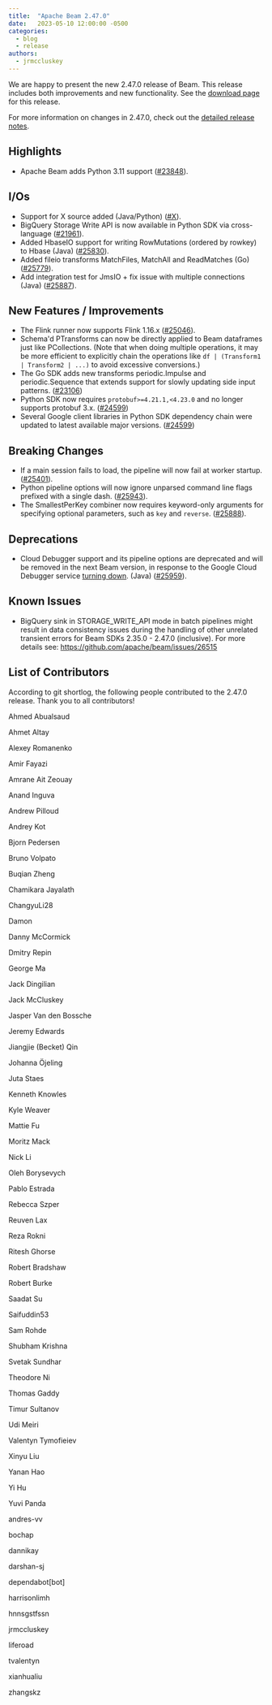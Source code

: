 ```yaml
---
title:  "Apache Beam 2.47.0"
date:   2023-05-10 12:00:00 -0500
categories:
  - blog
  - release
authors:
  - jrmccluskey
---
```

<!--
Licensed under the Apache License, Version 2.0 (the "License");
you may not use this file except in compliance with the License.
You may obtain a copy of the License at
http://www.apache.org/licenses/LICENSE-2.0
Unless required by applicable law or agreed to in writing, software
distributed under the License is distributed on an "AS IS" BASIS,
WITHOUT WARRANTIES OR CONDITIONS OF ANY KIND, either express or implied.
See the License for the specific language governing permissions and
limitations under the License.
-->

We are happy to present the new 2.47.0 release of Beam.
This release includes both improvements and new functionality.
See the [download page](/get-started/downloads/{$DOWNLOAD_ANCHOR}) for this release.

<!--more-->

For more information on changes in 2.47.0, check out the [detailed release notes](https://github.com/apache/beam/milestone/10).

## Highlights

* Apache Beam adds Python 3.11 support ([#23848](https://github.com/apache/beam/issues/23848)).

## I/Os

* Support for X source added (Java/Python) ([#X](https://github.com/apache/beam/issues/X)).
* BigQuery Storage Write API is now available in Python SDK via cross-language ([#21961](https://github.com/apache/beam/issues/21961)).
* Added HbaseIO support for writing RowMutations (ordered by rowkey) to Hbase (Java) ([#25830](https://github.com/apache/beam/issues/25830)).
* Added fileio transforms MatchFiles, MatchAll and ReadMatches (Go) ([#25779](https://github.com/apache/beam/issues/25779)).
* Add integration test for JmsIO + fix issue with multiple connections (Java) ([#25887](https://github.com/apache/beam/issues/25887)).

## New Features / Improvements

* The Flink runner now supports Flink 1.16.x ([#25046](https://github.com/apache/beam/issues/25046)).
* Schema'd PTransforms can now be directly applied to Beam dataframes just like PCollections.
  (Note that when doing multiple operations, it may be more efficient to explicitly chain the operations
  like `df | (Transform1 | Transform2 | ...)` to avoid excessive conversions.)
* The Go SDK adds new transforms periodic.Impulse and periodic.Sequence that extends support
  for slowly updating side input patterns. ([#23106](https://github.com/apache/beam/issues/23106))
* Python SDK now requires `protobuf>=4.21.1,<4.23.0` and no longer supports protobuf 3.x. ([#24599](https://github.com/apache/beam/pull/24599))
* Several Google client libraries in Python SDK dependency chain were updated to latest available major versions. ([#24599](https://github.com/apache/beam/pull/24599))

## Breaking Changes

* If a main session fails to load, the pipeline will now fail at worker startup. ([#25401](https://github.com/apache/beam/issues/25401)).
* Python pipeline options will now ignore unparsed command line flags prefixed with a single dash. ([#25943](https://github.com/apache/beam/issues/25943)).
* The SmallestPerKey combiner now requires keyword-only arguments for specifying optional parameters, such as `key` and `reverse`. ([#25888](https://github.com/apache/beam/issues/25888)).

## Deprecations

* Cloud Debugger support and its pipeline options are deprecated and will be removed in the next Beam version,
  in response to the Google Cloud Debugger service [turning down](https://cloud.google.com/debugger/docs/deprecations).
  (Java) ([#25959](https://github.com/apache/beam/issues/25959)).

## Known Issues

* BigQuery sink in STORAGE_WRITE_API mode in batch pipelines might result in data consistency issues during the handling of other unrelated transient errors for Beam SDKs 2.35.0 - 2.47.0 (inclusive). For more details see: https://github.com/apache/beam/issues/26515

## List of Contributors

According to git shortlog, the following people contributed to the 2.47.0 release. Thank you to all contributors!

Ahmed Abualsaud

Ahmet Altay

Alexey Romanenko

Amir Fayazi

Amrane Ait Zeouay

Anand Inguva

Andrew Pilloud

Andrey Kot

Bjorn Pedersen

Bruno Volpato

Buqian Zheng

Chamikara Jayalath

ChangyuLi28

Damon

Danny McCormick

Dmitry Repin

George Ma

Jack Dingilian

Jack McCluskey

Jasper Van den Bossche

Jeremy Edwards

Jiangjie (Becket) Qin

Johanna Öjeling

Juta Staes

Kenneth Knowles

Kyle Weaver

Mattie Fu

Moritz Mack

Nick Li

Oleh Borysevych

Pablo Estrada

Rebecca Szper

Reuven Lax

Reza Rokni

Ritesh Ghorse

Robert Bradshaw

Robert Burke

Saadat Su

Saifuddin53

Sam Rohde

Shubham Krishna

Svetak Sundhar

Theodore Ni

Thomas Gaddy

Timur Sultanov

Udi Meiri

Valentyn Tymofieiev

Xinyu Liu

Yanan Hao

Yi Hu

Yuvi Panda

andres-vv

bochap

dannikay

darshan-sj

dependabot[bot]

harrisonlimh

hnnsgstfssn

jrmccluskey

liferoad

tvalentyn

xianhualiu

zhangskz